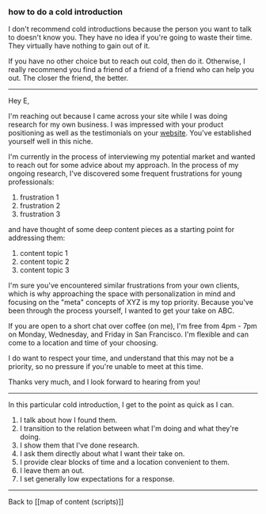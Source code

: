 ### how to do a cold introduction

I don't recommend cold introductions because the person you want to talk to doesn't know you. They have no idea if you're going to waste their time. They virtually have nothing to gain out of it.

If you have no other choice but to reach out cold, then do it. Otherwise, I really recommend you find a friend of a friend of a friend who can help you out. The closer the friend, the better.

---

Hey E,

I'm reaching out because I came across your site while I was doing research for my own business. I was impressed with your product positioning as well as the testimonials on your [website](https://google.com). You've established yourself well in this niche.

I'm currently in the process of interviewing my potential market and wanted to reach out for some advice about my approach. In the process of my ongoing research, I've discovered some frequent frustrations for young professionals:

1. frustration 1
2. frustration 2
3. frustration 3

and have thought of some deep content pieces as a starting point for addressing them:

1. content topic 1
2. content topic 2
3. content topic 3

I'm sure you've encountered similar frustrations from your own clients, which is why approaching the space with personalization in mind and focusing on the "meta" concepts of XYZ is my top priority. Because you've been through the process yourself, I wanted to get your take on ABC.

If you are open to a short chat over coffee (on me), I'm free from 4pm - 7pm on Monday, Wednesday, and Friday in San Francisco. I'm flexible and can come to a location and time of your choosing.

I do want to respect your time, and understand that this may not be a priority, so no pressure if you're unable to meet at this time.

Thanks very much, and I look forward to hearing from you!

---

In this particular cold introduction, I get to the point as quick as I can.

1. I talk about how I found them.
2. I transition to the relation between what I'm doing and what they're doing.
3. I show them that I've done research.
4. I ask them directly about what I want their take on.
5. I provide clear blocks of time and a location convenient to them.
6. I leave them an out.
7. I set generally low expectations for a response.

---

Back to [[map of content (scripts)]]
